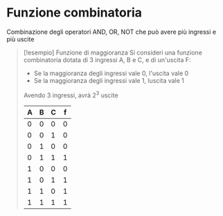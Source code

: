 # Funzione combinatoria
Combinazione degli operatori AND, OR, NOT che può avere più ingressi e più uscite

>[!esempio] Funzione di maggioranza
>Si consideri una funzione combinatoria dotata di 3 ingressi A, B e C, e di un'uscita F:
>- Se la maggioranza degli ingressi vale 0, l'uscita vale 0
>- Se la maggioranza degli ingressi vale 1, luscita vale 1
>
>Avendo 3 ingressi, avrà $2^3$ uscite
>
> A | B | C | f
> --- | --- | --- | ---
> 0| 0 | 0 | 0
> 0 | 0 | 1 | 0
> 0 | 1 | 0 | 0
> 0 | 1 | 1 | 1
> 1 | 0 | 0 | 0
> 1 | 0 |  1 | 1
> 1 | 1 | 0 | 1
> 1 | 1 | 1 | 1

